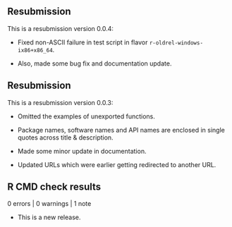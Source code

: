 ## Resubmission
This is a resubmission version 0.0.4:

* Fixed non-ASCII failure in test script in flavor `r-oldrel-windows-ix86+x86_64`.

* Also, made some bug fix and documentation update.

## Resubmission
This is a resubmission version 0.0.3:

* Omitted the examples of unexported functions.

* Package names, software names and API names are enclosed in single quotes across title & description.

* Made some minor update in documentation.

* Updated URLs which were earlier getting redirected to another URL. 

## R CMD check results

0 errors | 0 warnings | 1 note

* This is a new release.
